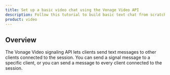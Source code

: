 ```yaml
---
title: Set up a basic video chat using the Vonage Video API 
description: Follow this tutorial to build basic text chat from scratch using the Vonage Video API. It is the quickest way to build a proof of concept for this functionality on the video platform. 
product: video
---
```


## Overview

The Vonage Video signaling API lets clients send text messages to other clients connected to the session. You can send a signal message to a specific client, or you can send a message to every client connected to the session.

